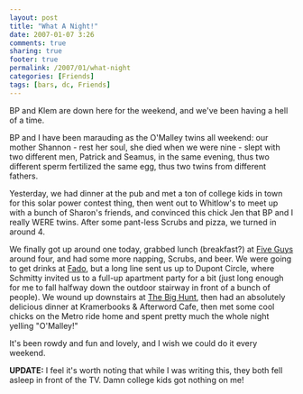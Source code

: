 ```yaml
---
layout: post
title: "What A Night!"
date: 2007-01-07 3:26
comments: true
sharing: true
footer: true
permalink: /2007/01/what-night
categories: [Friends]
tags: [bars, dc, Friends]
---
```

BP and Klem are down here for the weekend, and we've been having a hell of a time.

BP and I have been marauding as the O'Malley twins all weekend: our mother Shannon - rest her soul, she died when we were nine - slept with two different men, Patrick and Seamus, in the same evening, thus two different sperm fertilized the same egg, thus two twins from different fathers.

Yesterday, we had dinner at the pub and met a ton of college kids in town for this solar power contest thing, then went out to Whitlow's to meet up with a bunch of Sharon's friends, and convinced this chick Jen that BP and I really WERE twins.  After some pant-less Scrubs and pizza, we turned in around 4.

We finally got up around one today, grabbed lunch (breakfast?) at <a href="http://www.fiveguys.com/">Five Guys</a> around four, and had some more napping, Scrubs, and beer.  We were going to get drinks at <a href="http://www.fadoirishpub.com/">Fado</a>, but a long line sent us up to Dupont Circle, where Schmitty invited us to a full-up apartment party for a bit (just long enough for me to fall halfway down the outdoor stairway in front of a bunch of people).  We wound up downstairs at <a href="http://www.thebighuntdc.com/">The Big Hunt</a>, then had an absolutely delicious dinner at Kramerbooks & Afterword Cafe, then met some cool chicks on the Metro ride home and spent pretty much the whole night yelling "O'Malley!"

It's been rowdy and fun and lovely, and I wish we could do it every weekend.

<b>UPDATE:</b>  I feel it's worth noting that while I was writing this, they both fell asleep in front of the TV.  Damn college kids got nothing on me!
